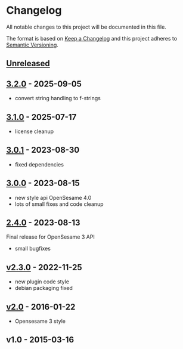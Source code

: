 # Changelog

All notable changes to this project will be documented in this file.

The format is based on [Keep a Changelog](http://keepachangelog.com/en/1.0.0/)
and this project adheres to [Semantic Versioning](http://semver.org/spec/v2.0.0.html).

## [Unreleased]


## [3.2.0] - 2025-09-05

- convert string handling to f-strings

## [3.1.0] - 2025-07-17

- license cleanup

## [3.0.1] - 2023-08-30

- fixed dependencies
    
## [3.0.0] - 2023-08-15

- new style api OpenSesame 4.0
- lots of small fixes and code cleanup
    
## [2.4.0] - 2023-08-13

Final release for OpenSesame 3 API

- small bugfixes
    
## [v2.3.0] - 2022-11-25

- new plugin code style
- debian packaging fixed
    
## [v2.0] - 2016-01-22

- Opensesame 3 style


## v1.0 - 2015-03-16



[Unreleased]: https://github.com/dev-jam/opensesame-plugin-experiment_manager/compare/3.2.0...HEAD
[3.2.0]: https://github.com/dev-jam/opensesame-plugin-experiment_manager/compare/3.1.0...3.2.0
[3.1.0]: https://github.com/dev-jam/opensesame-plugin-experiment_manager/compare/3.0.1...3.1.0
[3.0.1]: https://github.com/dev-jam/opensesame-plugin-experiment_manager/compare/3.0.0...3.0.1
[3.0.0]: https://github.com/dev-jam/opensesame-plugin-experiment_manager/compare/2.4.0...3.0.0
[2.4.0]: https://github.com/dev-jam/opensesame-plugin-experiment_manager/compare/v2.3.0...2.4.0
[v2.3.0]: https://github.com/dev-jam/opensesame-plugin-experiment_manager/compare/v2.0...v2.3.0
[v2.0]: https://github.com/dev-jam/opensesame-plugin-experiment_manager/compare/v1.0...v2.0
